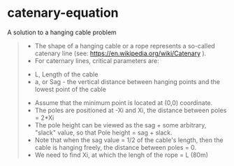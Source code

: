 # catenary-equation
A solution to a hanging cable problem

>* The shape of a hanging cable or a rope represents a so-called catenary line (see: https://en.wikipedia.org/wiki/Catenary ).
>* For caternary lines, critical parameters are: 
>  - L, Length of the cable
>  - a, or Sag - the vertical distance between hanging points and the lowest point of the cable
>* Assume that the minimum point is located at (0,0) coordinate. 
>* The poles are positioned at -Xi and Xi, the distance between poles = 2*Xi
>* The pole height can be viewed as the sag + some arbitrary, "slack" value, so that Pole height = sag + slack. 
>* Note that when the sag value = 1/2 of the cable's length, then the cable is hanging freely, the distance between poles = 0. 
>* We need to find Xi, at which the lengh of the rope = L (80m)
